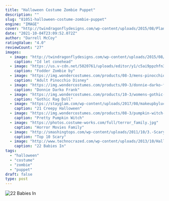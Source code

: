 ```yaml
---
title: "Halloween Costume Zombie Puppet"
description: ""
slug: "81051-halloween-costume-zombie-puppet"
engine: "IMAGE"
cover: "http://twindragonflydesigns.com/wp-content/uploads/2015/08/Plants-vs-Zombies-Chomper-Zombie-Costume-DIY-Tutorial-034-533x800.jpg"
date: "2021-10-04T23:09:52.072Z"
author: "Darrell McCoy"
ratingValue: "4.0"
reviewCount: "27"
images:
  - image: "http://twindragonflydesigns.com/wp-content/uploads/2015/08/Plants-vs-Zombies-Chomper-Zombie-Costume-DIY-Tutorial-034-533x800.jpg"
    caption: "Id let conehead"
  - image: "https://us.v-cdn.net/5020761/uploads/editor/y1/c5ai9ppzhfn3.jpg"
    caption: "Fodder Zombie by"
  - image: "https://img.wondercostumes.com/products/08-3/mens-pinocchio-costume.jpg"
    caption: "Adult Pinocchio Disney"
  - image: "https://img.wondercostumes.com/products/09-3/donnie-darko-frank-costume.jpg"
    caption: "Donnie Darko Frank"
  - image: "https://img.wondercostumes.com/products/10-3/womens-gothic-rag-doll-costume.jpg"
    caption: "Gothic Rag Doll"
  - image: "https://stayglam.com/wp-content/uploads/2017/08/makeupbyluccy_14574254_1737207013207848_3023382708362412032_nresize.jpg"
    caption: "21 Creepy Halloween"
  - image: "https://img.wondercostumes.com/products/08-3/pumpkin-witch-kids-costume.jpg"
    caption: "Pretty Pumpkin Witch"
  - image: "https://photos.costume-works.com/full/terror_family.jpg"
    caption: "Horror Movies Family"
  - image: "http://smashingtops.com/wp-content/uploads/2011/10/3.-Scary-Halloween-Masks.jpg"
    caption: "Top 10 Scary"
  - image: "http://www.technocrazed.com/wp-content/uploads/2013/10/Halloween-baby-costumes-17.jpg"
    caption: "22 Babies In"
tags:
  - "halloween"
  - "costume"
  - "zombie"
  - "puppet"
draft: false
type: post
---
```



![22 Babies In](http://www.technocrazed.com/wp-content/uploads/2013/10/Halloween-baby-costumes-17.jpg "22 Babies In")


<!--inArticleAds-->

<!--galleryOne-->


<!--inArticleAds-->

<!--galleryTwo-->


<!--galleryThree-->

